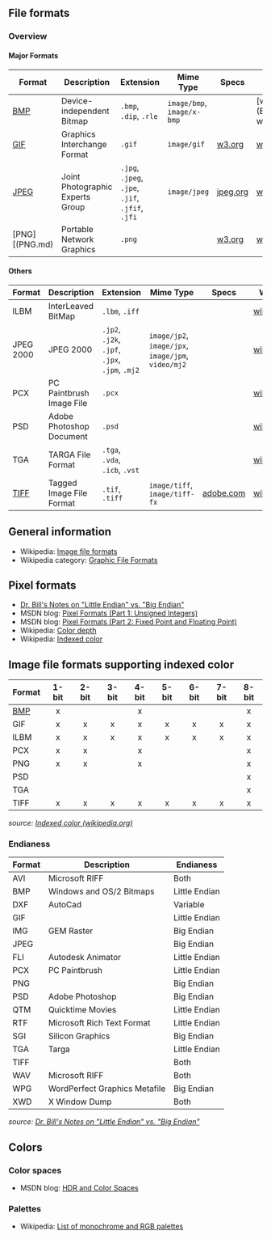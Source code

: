 ## File formats
### Overview
#### Major Formats
| Format | Description | Extension | Mime Type | Specs | Wikipedia |
|--------|-------------|-----------|-----------|-------|-----------|
| [BMP](BMP.md) | Device-independent Bitmap | `.bmp`, `.dip`, `.rle` | `image/bmp`, `image/x-bmp` | | [wikipedia.org](BMP.md/bmp: wikipedia)
| [GIF](GIF.md) | Graphics Interchange Format | `.gif` | `image/gif` | [w3.org]( 	www.w3.org/Graphics/GIF/spec-gif89a.txt) | [wikipedia.org](https://en.wikipedia.org/wiki/Graphics_Interchange_Format)
| [JPEG](JPEG.md) | Joint Photographic Experts Group | `.jpg`, `.jpeg`, `.jpe`, `.jif`, `.jfif`, `.jfi` | `image/jpeg` | [jpeg.org](http://www.jpeg.org/jpeg/) | [wikipedia.org](https://en.wikipedia.org/wiki/JPEG)
| [PNG][(PNG.md) | Portable Network Graphics | `.png` | |  [w3.org](https://www.w3.org/TR/PNG/#3sample) | [wikipedia.org](https://nl.wikipedia.org/wiki/Portable_Network_Graphics)

#### Others
| Format | Description | Extension | Mime Type | Specs | Wikipedia |
|--------|-------------|-----------|-----------|-------|-----------|
| ILBM | InterLeaved BitMap | `.lbm`, `.iff` | |  | [wikipedia.org](https://en.wikipedia.org/wiki/ILBM)
| JPEG 2000 | JPEG 2000 | `.jp2`, `.j2k`, `.jpf`, `.jpx`, `.jpm`, `.mj2` | `image/jp2`, `image/jpx`, `image/jpm`, `video/mj2` | | [wikipedia.org](https://en.wikipedia.org/wiki/JPEG_2000)
| PCX | PC Paintbrush Image File | `.pcx` | |  | [wikipedia.org](https://en.wikipedia.org/wiki/PCX)
| PSD | Adobe Photoshop Document | `.psd` | | | [wikipedia.org](https://en.wikipedia.org/wiki/Adobe_Photoshop#features)
| TGA | TARGA File Format | `.tga`, `.vda`, `.icb`, `.vst` | | | [wikipedia.org](https://en.wikipedia.org/wiki/Truevision_TGA)
| [TIFF](TIFF.md) | Tagged Image File Format | `.tif`, `.tiff` | `image/tiff`, `image/tiff-fx` | [adobe.com](http://partners.adobe.com/public/developer/tiff/) | [wikipedia.org](https://en.wikipedia.org/wiki/Tagged_Image_File_Format)

## General information
- Wikipedia: [Image file formats](https://en.wikipedia.org/wiki/Image_file_formats)
- Wikipedia category: [Graphic File Formats](https://en.wikipedia.org/wiki/Category:Graphics_file_formats)

## Pixel formats
- [Dr. Bill's Notes on "Little Endian" vs. "Big Endian"](https://people.cs.umass.edu/~verts/cs32/endian.html)
- MSDN blog: [Pixel Formats (Part 1: Unsigned Integers)](http://blogs.msdn.com/b/billcrow/archive/2006/06/19/636858.aspx)
- MSDN blog: [Pixel Formats (Part 2: Fixed Point and Floating Point)](http://blogs.msdn.com/b/billcrow/archive/2006/06/22/642213.aspx)
- Wikipedia: [Color depth](https://en.wikipedia.org/wiki/Color_depth)
- Wikipedia: [Indexed color](https://en.wikipedia.org/wiki/Indexed_color)

## Image file formats supporting indexed color
| Format | 1-bit | 2-bit | 3-bit | 4-bit | 5-bit | 6-bit | 7-bit | 8-bit |
|--------|:-----:|:-----:|:-----:|:-----:|:-----:|:-----:|:-----:|:-----:|
| [BMP](BMP.md)    |   x   |       |       |   x   |       |       |       |   x   |
| GIF    |   x   |   x   |   x   |   x   |   x   |   x   |   x   |   x   |
| ILBM   |   x   |   x   |   x   |   x   |   x   |   x   |   x   |   x   |
| PCX    |   x   |   x   |       |   x   |       |       |       |   x   |
| PNG    |   x   |   x   |       |   x   |       |       |       |   x   |
| PSD    |       |       |       |       |       |       |       |   x   |
| TGA    |       |       |       |       |       |       |       |   x   |
| TIFF   |   x   |   x   |   x   |   x   |   x   |   x   |   x   |   x   |

*source: [Indexed color (wikipedia.org)](https://en.wikipedia.org/wiki/Indexed_color)*

### Endianess
| Format | Description                   | Endianess     |
|--------|-------------------------------|---------------|
| AVI    | Microsoft RIFF                |          Both |
| BMP    | Windows and OS/2 Bitmaps      | Little Endian |
| DXF    | AutoCad                       |      Variable |
| GIF    |                               | Little Endian |
| IMG    | GEM Raster                    |    Big Endian |
| JPEG   |                               |    Big Endian |
| FLI    | Autodesk Animator             | Little Endian |
| PCX    | PC Paintbrush                 | Little Endian |
| PNG    |                               |    Big Endian |
| PSD    | Adobe Photoshop               |    Big Endian |
| QTM    | Quicktime Movies              | Little Endian |
| RTF    | Microsoft Rich Text Format    | Little Endian |
| SGI    | Silicon Graphics              |    Big Endian |
| TGA    | Targa                         | Little Endian |
| TIFF   |                               |          Both |
| WAV    | Microsoft RIFF                |          Both |
| WPG    | WordPerfect Graphics Metafile |    Big Endian |
| XWD    | X Window Dump                 |          Both |

*source: [Dr. Bill's Notes on "Little Endian" vs. "Big Endian"]()*

## Colors
### Color spaces
- MSDN blog: [HDR and Color Spaces](http://blogs.msdn.com/b/billcrow/archive/2007/10/25/hdr-and-color-spaces.aspx)

### Palettes
- Wikipedia: [List of monochrome and RGB palettes](https://en.wikipedia.org/wiki/List_of_monochrome_and_RGB_palettes)
